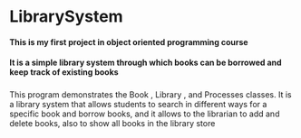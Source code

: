 ﻿# LibrarySystem
 #### This is my first project in object oriented programming course 
 #### It is a simple library system through which books can be borrowed and keep track of existing books
 ###  
 
 This program demonstrates the Book , Library , and Processes classes. It is a 
 library system that allows students to search in different ways for a
 specific book and borrow books, and it allows to the librarian to add and
 delete books, also to show all books in the library store

